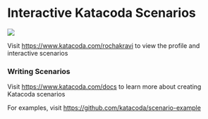 # Interactive Katacoda Scenarios

[![](http://shields.katacoda.com/katacoda/rochakravi/count.svg)](https://www.katacoda.com/rochakravi "Get your profile on Katacoda.com")

Visit https://www.katacoda.com/rochakravi to view the profile and interactive scenarios

### Writing Scenarios
Visit https://www.katacoda.com/docs to learn more about creating Katacoda scenarios

For examples, visit https://github.com/katacoda/scenario-example
